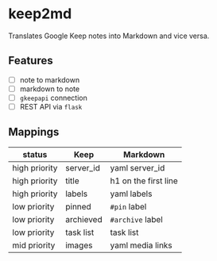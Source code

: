 # keep2md
Translates Google Keep notes into Markdown and vice versa.

## Features
- [ ] note to markdown
- [ ] markdown to note
- [ ] `gkeepapi` connection
- [ ] REST API via `flask`

## Mappings
| status | Keep | Markdown |
| - | - | - |
| high priority | server_id | yaml server_id |
| high priority | title | h1 on the first line |
| high priority | labels | yaml labels |
| low priority  | pinned | `#pin` label |
| low priority  | archieved | `#archive` label |
| low priority  | task list | task list |
| mid priority  | images | yaml media links |
